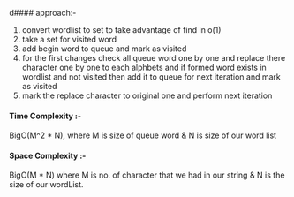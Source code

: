 d#### approach:-
1. convert wordlist to set to take advantage of find in o(1)
2. take a set for visited word
3. add begin word to queue and mark as visited
4. for the first changes check all queue word one by one and replace there character one by one to each alphbets and if formed word exists in wordlist and not visited then add it to queue for next iteration and mark as visited
5. mark the replace character to original one and perform next iteration
​
#### Time Complexity :-
BigO(M^2 * N), where M is size of queue word & N is size of our word list
​
#### Space Complexity :-
BigO(M * N) where M is no. of character that we had in our string & N is the size of our wordList.
​